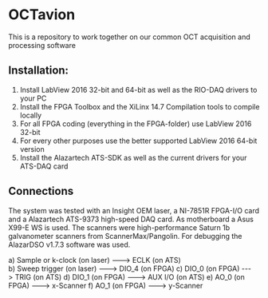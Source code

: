 # OCTavion
This is a repository to work together on our common OCT acquisition and processing software

## Installation:

1) Install LabView 2016 32-bit and 64-bit as well as the RIO-DAQ drivers to your PC
2) Install the FPGA Toolbox and the XiLinx 14.7 Compilation tools to compile locally
3) For all FPGA coding (everything in the FPGA-folder) use LabView 2016 32-bit
4) For every other purposes use the better supported LabView 2016 64-bit version
5) Install the Alazartech ATS-SDK as well as the current drivers for your ATS-DAQ card

## Connections 

The system was tested with an Insight OEM laser, a NI-7851R FPGA-I/O card and a Alazartech ATS-9373 high-speed DAQ card. As motherboard a Asus X99-E WS is used. The scanners were high-performance Saturn 1b galvanometer scanners from ScannerMax/Pangolin. For debugging the AlazarDSO v1.7.3 software was used.

a) Sample or k-clock (on laser) ---> 	ECLK (on ATS)	
b) Sweep trigger (on laser) 	---> 	DIO_4 (on FPGA)
c) DIO_0 (on FPGA)		---> 	TRIG (on ATS)
d) DIO_1 (on FPGA)		--->    AUX I/O (on ATS)
e) AO_0 (on FPGA)		---> 	x-Scanner
f) AO_1 (on FPGA)		--->	y-Scanner